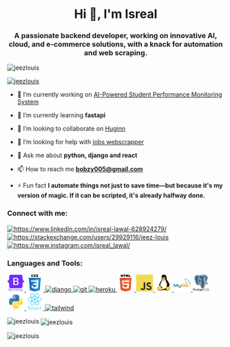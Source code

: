 <h1 align="center">Hi 👋, I'm Isreal</h1>
<h3 align="center">A passionate backend developer, working on innovative AI, cloud, and e-commerce solutions, with a knack for automation and web scraping.</h3>

<p align="left"> <img src="https://komarev.com/ghpvc/?username=jeezlouis&label=Profile%20views&color=0e75b6&style=flat" alt="jeezlouis" /> </p>

<p align="left"> <a href="https://github.com/ryo-ma/github-profile-trophy"><img src="https://github-profile-trophy.vercel.app/?username=jeezlouis" alt="jeezlouis" /></a> </p>

- 🔭 I’m currently working on [AI-Powered Student Performance Monitoring System](https://github.com/Jeezlouis/Cloud-computing)

- 🌱 I’m currently learning **fastapi**

- 👯 I’m looking to collaborate on [Huginn](https://github.com/huginn/huginn)

- 🤝 I’m looking for help with [jobs webscrapper](https://github.com/Jeezlouis/Job-scrapper)

- 💬 Ask me about **python, django and react**

- 📫 How to reach me **bobzy005@gmail.com**

- ⚡ Fun fact **I automate things not just to save time—but because it's my version of magic. If it can be scripted, it's already halfway done.**

<h3 align="left">Connect with me:</h3>
<p align="left">
<a href="https://linkedin.com/in/https://www.linkedin.com/in/isreal-lawal-628924279/" target="blank"><img align="center" src="https://raw.githubusercontent.com/rahuldkjain/github-profile-readme-generator/master/src/images/icons/Social/linked-in-alt.svg" alt="https://www.linkedin.com/in/isreal-lawal-628924279/" height="30" width="40" /></a>
<a href="https://stackoverflow.com/users/https://stackexchange.com/users/29929116/jeez-louis" target="blank"><img align="center" src="https://raw.githubusercontent.com/rahuldkjain/github-profile-readme-generator/master/src/images/icons/Social/stack-overflow.svg" alt="https://stackexchange.com/users/29929116/jeez-louis" height="30" width="40" /></a>
<a href="https://instagram.com/https://www.instagram.com/isreal_lawal/" target="blank"><img align="center" src="https://raw.githubusercontent.com/rahuldkjain/github-profile-readme-generator/master/src/images/icons/Social/instagram.svg" alt="https://www.instagram.com/isreal_lawal/" height="30" width="40" /></a>
</p>

<h3 align="left">Languages and Tools:</h3>
<p align="left"> <a href="https://getbootstrap.com" target="_blank" rel="noreferrer"> <img src="https://raw.githubusercontent.com/devicons/devicon/master/icons/bootstrap/bootstrap-plain-wordmark.svg" alt="bootstrap" width="40" height="40"/> </a> <a href="https://www.w3schools.com/css/" target="_blank" rel="noreferrer"> <img src="https://raw.githubusercontent.com/devicons/devicon/master/icons/css3/css3-original-wordmark.svg" alt="css3" width="40" height="40"/> </a> <a href="https://www.djangoproject.com/" target="_blank" rel="noreferrer"> <img src="https://cdn.worldvectorlogo.com/logos/django.svg" alt="django" width="40" height="40"/> </a> <a href="https://git-scm.com/" target="_blank" rel="noreferrer"> <img src="https://www.vectorlogo.zone/logos/git-scm/git-scm-icon.svg" alt="git" width="40" height="40"/> </a> <a href="https://heroku.com" target="_blank" rel="noreferrer"> <img src="https://www.vectorlogo.zone/logos/heroku/heroku-icon.svg" alt="heroku" width="40" height="40"/> </a> <a href="https://www.w3.org/html/" target="_blank" rel="noreferrer"> <img src="https://raw.githubusercontent.com/devicons/devicon/master/icons/html5/html5-original-wordmark.svg" alt="html5" width="40" height="40"/> </a> <a href="https://developer.mozilla.org/en-US/docs/Web/JavaScript" target="_blank" rel="noreferrer"> <img src="https://raw.githubusercontent.com/devicons/devicon/master/icons/javascript/javascript-original.svg" alt="javascript" width="40" height="40"/> </a> <a href="https://www.linux.org/" target="_blank" rel="noreferrer"> <img src="https://raw.githubusercontent.com/devicons/devicon/master/icons/linux/linux-original.svg" alt="linux" width="40" height="40"/> </a> <a href="https://www.mysql.com/" target="_blank" rel="noreferrer"> <img src="https://raw.githubusercontent.com/devicons/devicon/master/icons/mysql/mysql-original-wordmark.svg" alt="mysql" width="40" height="40"/> </a> <a href="https://www.postgresql.org" target="_blank" rel="noreferrer"> <img src="https://raw.githubusercontent.com/devicons/devicon/master/icons/postgresql/postgresql-original-wordmark.svg" alt="postgresql" width="40" height="40"/> </a> <a href="https://www.python.org" target="_blank" rel="noreferrer"> <img src="https://raw.githubusercontent.com/devicons/devicon/master/icons/python/python-original.svg" alt="python" width="40" height="40"/> </a> <a href="https://reactjs.org/" target="_blank" rel="noreferrer"> <img src="https://raw.githubusercontent.com/devicons/devicon/master/icons/react/react-original-wordmark.svg" alt="react" width="40" height="40"/> </a> <a href="https://tailwindcss.com/" target="_blank" rel="noreferrer"> <img src="https://www.vectorlogo.zone/logos/tailwindcss/tailwindcss-icon.svg" alt="tailwind" width="40" height="40"/> </a> </p>

<p><img align="left" src="https://github-readme-stats.vercel.app/api/top-langs?username=jeezlouis&show_icons=true&locale=en&layout=compact" alt="jeezlouis" /></p>

<p>&nbsp;<img align="center" src="https://github-readme-stats.vercel.app/api?username=jeezlouis&show_icons=true&locale=en" alt="jeezlouis" /></p>

<p><img align="center" src="https://github-readme-streak-stats.herokuapp.com/?user=jeezlouis&" alt="jeezlouis" /></p>

